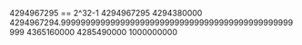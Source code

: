 4294967295 == 2^32-1
4294967295
4294380000
4294967294.99999999999999999999999999999999999999999999999999
4365160000
4285490000
1000000000